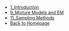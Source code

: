 - [1_Introduction](/Courses_in_SUSTech/机器学习/Lecture_1.md)
- [9_Mixture Models and EM](/Courses_in_SUSTech/机器学习/Lecture_9.md)
- [11_Sampling Methods](/Courses_in_SUSTech/机器学习/Lecture_11.md)
- [Back to Homepage](/Courses_in_SUSTech/README.md)